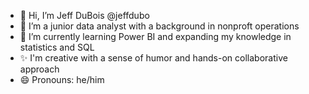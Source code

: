- 👋 Hi, I’m Jeff DuBois @jeffdubo
- 👀 I’m a junior data analyst with a background in nonproft operations
- 🌱 I’m currently learning Power BI and expanding my knowledge in statistics and SQL
- ✨ I'm creative with a sense of humor and hands-on collaborative approach
- 😄 Pronouns: he/him

<!---
jeffdubo/jeffdubo is a ✨ special ✨ repository because its `README.md` (this file) appears on your GitHub profile.
You can click the Preview link to take a look at your changes.
--->
